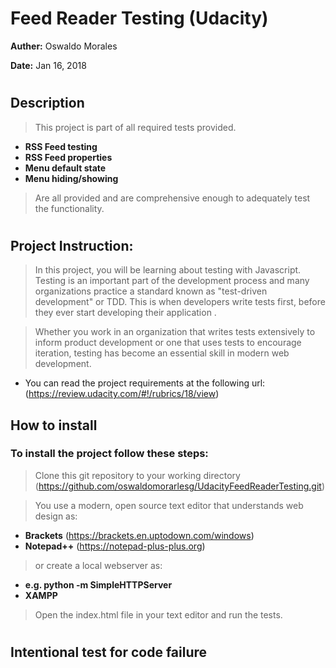 # Feed Reader Testing (Udacity)

**Auther:** Oswaldo Morales

**Date:** Jan 16, 2018

#

## Description

> This project is part of all required tests provided.

  - **RSS Feed testing**
  - **RSS Feed properties**
  - **Menu default state**
  - **Menu hiding/showing**

> Are all provided and are comprehensive enough to adequately test the functionality.

#

## Project Instruction:

> In this project, you will be learning about testing with Javascript. Testing is an important part of the development process and many organizations practice a standard known as "test-driven development" or TDD. This is when developers write tests first, before they ever start developing their application .

> Whether you work in an organization that writes tests extensively to inform product development or one that uses tests to encourage iteration, testing has become an essential skill in modern web development. 

- You can read the project requirements at the following url: (https://review.udacity.com/#!/rubrics/18/view)

## How to install

### To install the project follow these steps:
> Clone this git repository to your working directory (https://github.com/oswaldomorarlesg/UdacityFeedReaderTesting.git)

> You  use a modern, open source text editor that understands web design as:
- __Brackets__ (https://brackets.en.uptodown.com/windows)
- __Notepad++__ (https://notepad-plus-plus.org)

> or create a local webserver as: 
- __e.g. python -m SimpleHTTPServer__
- __XAMPP__

> Open the index.html file in your text editor and run the tests.

#

## Intentional test for code failure


